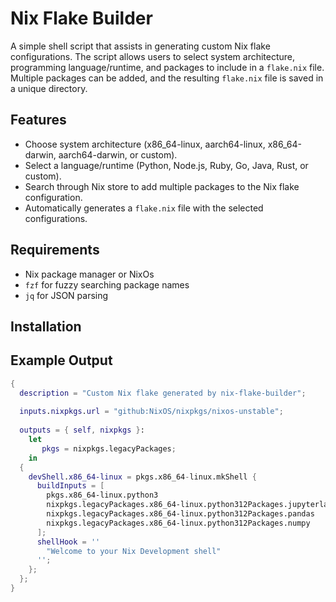 # Nix Flake Builder

A simple shell script that assists in generating custom Nix flake configurations. The script allows users to select system architecture, programming language/runtime, and packages to include in a `flake.nix` file. Multiple packages can be added, and the resulting `flake.nix` file is saved in a unique directory.

## Features

- Choose system architecture (x86_64-linux, aarch64-linux, x86_64-darwin, aarch64-darwin, or custom).
- Select a language/runtime (Python, Node.js, Ruby, Go, Java, Rust, or custom).
- Search through Nix store to add multiple packages to the Nix flake configuration.
- Automatically generates a `flake.nix` file with the selected configurations.

## Requirements

- Nix package manager or NixOs
- `fzf` for fuzzy searching package names
- `jq` for JSON parsing

## Installation


## Example Output

```nix
{
  description = "Custom Nix flake generated by nix-flake-builder";
  
  inputs.nixpkgs.url = "github:NixOS/nixpkgs/nixos-unstable";
  
  outputs = { self, nixpkgs }: 
    let
       pkgs = nixpkgs.legacyPackages;
    in
  {
    devShell.x86_64-linux = pkgs.x86_64-linux.mkShell {
      buildInputs = [
        pkgs.x86_64-linux.python3
        nixpkgs.legacyPackages.x86_64-linux.python312Packages.jupyterlab
        nixpkgs.legacyPackages.x86_64-linux.python312Packages.pandas
        nixpkgs.legacyPackages.x86_64-linux.python312Packages.numpy
      ];
      shellHook = ''
        "Welcome to your Nix Development shell"
      '';
    };
  };
}
```